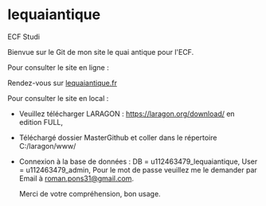 # lequaiantique
ECF Studi

Bienvue sur le Git de mon site le quai antique pour l'ECF. 

Pour consulter le site en ligne : 

Rendez-vous sur [lequaiantique.fr ](https://lequaiantique.fr/)

Pour consulter le site en local : 

 - Veuillez télécharger LARAGON : https://laragon.org/download/ en edition FULL, 

 - Téléchargé dossier MasterGithub et coller dans le répertoire C:/laragon/www/

 - Connexion à la base de données : DB = u112463479_lequaiantique,  User = u112463479_admin,
   Pour le mot de passe veuillez me le demander par Email à roman.pons31@gmail.com.
    
   Merci de votre compréhension,  bon usage.
 
